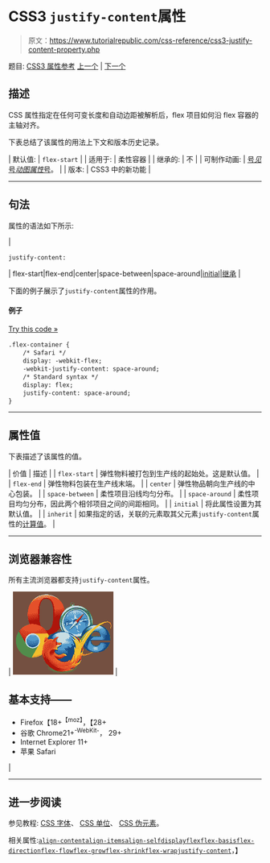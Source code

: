 # CSS3 `justify-content`属性

> 原文：<https://www.tutorialrepublic.com/css-reference/css3-justify-content-property.php>

题目: [CSS3 属性参考](css3-properties.php) [上一个](css-height-property.php) | [下一个](css-left-property.php)

## 描述

CSS 属性指定在任何可变长度和自动边距被解析后，flex 项目如何沿 flex 容器的主轴对齐。

下表总结了该属性的用法上下文和版本历史记录。

| 默认值: | `flex-start` |
| 适用于: | 柔性容器 |
| 继承的: | 不 |
| 可制作动画: | [号*见*号*动图属性*号](css-animatable-properties.php)。 |
| 版本: | CSS3 中的新功能 |

* * *

## 句法

属性的语法如下所示:

| 

```
justify-content: 
```

 | flex-start&#124;flex-end&#124;center&#124;space-between&#124;space-around&#124;[initial](../definitions.php#initial)&#124;[继承](../definitions.php#inherit) |

下面的例子展示了`justify-content`属性的作用。

#### 例子

[Try this code »](../codelab.php?topic=css3&file=justify-content-property "Try this code using online Editor")

```
.flex-container {
    /* Safari */
    display: -webkit-flex;
    -webkit-justify-content: space-around;
    /* Standard syntax */
    display: flex;
    justify-content: space-around;
}
```

* * *

## 属性值

下表描述了该属性的值。

| 价值 | 描述 |
| `flex-start` | 弹性物料被打包到生产线的起始处。这是默认值。 |
| `flex-end` | 弹性物料包装在生产线末端。 |
| `center` | 弹性物品朝向生产线的中心包装。 |
| `space-between` | 柔性项目沿线均匀分布。 |
| `space-around` | 柔性项目均匀分布，因此两个相邻项目之间的间距相同。 |
| `initial` | 将此属性设置为其默认值。 |
| `inherit` | 如果指定的话，关联的元素取其父元素`justify-content`属性的[计算值](../definitions.php#computed-value)。 |

* * *

## 浏览器兼容性

所有主流浏览器都支持`justify-content`属性。

| ![Browsers Icon](img/e9331123c77668c1832e541c2fca1002.png) | 

## 基本支持——

*   Firefox【18+<sup class="badge">【moz】</sup>，【28+
*   谷歌 Chrome21+<sup class="badge">-WebKit-</sup>， 29+
*   Internet Explorer 11+
*   苹果 Safari

 |

* * *

## 进一步阅读

参见教程: [CSS 字体](../css-tutorial/css-fonts.php)、 [CSS 单位](../css-tutorial/css-units.php)、 [CSS 伪元素](../css-tutorial/css-pseudo-elements.php)。

相关属性:[`align-content`](css3-align-content-property.php)[`align-items`](css3-align-items-property.php)[`align-self`](css3-align-self-property.php)[`display`](css-display-property.php)[`flex`](css3-flex-property.php)[`flex-basis`](css3-flex-basis-property.php)[`flex-direction`](css3-flex-direction-property.php)[`flex-flow`](css3-flex-flow-property.php)[`flex-grow`](css3-flex-grow-property.php)[`flex-shrink`](css3-flex-shrink-property.php)[`flex-wrap`](css3-flex-wrap-property.php)[`justify-content`](css3-justify-content-property.php)，】